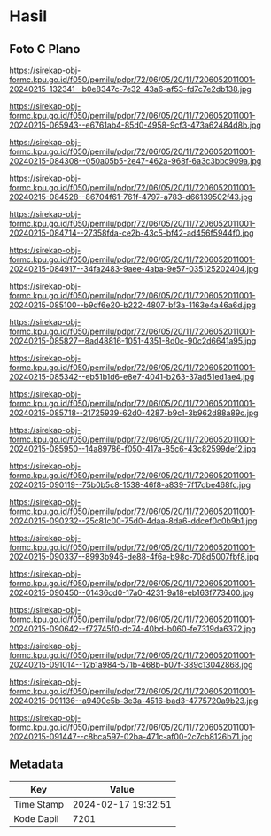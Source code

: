 # Hasil

## Foto C Plano

https://sirekap-obj-formc.kpu.go.id/f050/pemilu/pdpr/72/06/05/20/11/7206052011001-20240215-132341--b0e8347c-7e32-43a6-af53-fd7c7e2db138.jpg

https://sirekap-obj-formc.kpu.go.id/f050/pemilu/pdpr/72/06/05/20/11/7206052011001-20240215-065943--e6761ab4-85d0-4958-9cf3-473a62484d8b.jpg

https://sirekap-obj-formc.kpu.go.id/f050/pemilu/pdpr/72/06/05/20/11/7206052011001-20240215-084308--050a05b5-2e47-462a-968f-6a3c3bbc909a.jpg

https://sirekap-obj-formc.kpu.go.id/f050/pemilu/pdpr/72/06/05/20/11/7206052011001-20240215-084528--86704f61-761f-4797-a783-d66139502f43.jpg

https://sirekap-obj-formc.kpu.go.id/f050/pemilu/pdpr/72/06/05/20/11/7206052011001-20240215-084714--27358fda-ce2b-43c5-bf42-ad456f5944f0.jpg

https://sirekap-obj-formc.kpu.go.id/f050/pemilu/pdpr/72/06/05/20/11/7206052011001-20240215-084917--34fa2483-9aee-4aba-9e57-035125202404.jpg

https://sirekap-obj-formc.kpu.go.id/f050/pemilu/pdpr/72/06/05/20/11/7206052011001-20240215-085100--b9df6e20-b222-4807-bf3a-1163e4a46a6d.jpg

https://sirekap-obj-formc.kpu.go.id/f050/pemilu/pdpr/72/06/05/20/11/7206052011001-20240215-085827--8ad48816-1051-4351-8d0c-90c2d6641a95.jpg

https://sirekap-obj-formc.kpu.go.id/f050/pemilu/pdpr/72/06/05/20/11/7206052011001-20240215-085342--eb51b1d6-e8e7-4041-b263-37ad51ed1ae4.jpg

https://sirekap-obj-formc.kpu.go.id/f050/pemilu/pdpr/72/06/05/20/11/7206052011001-20240215-085718--21725939-62d0-4287-b9c1-3b962d88a89c.jpg

https://sirekap-obj-formc.kpu.go.id/f050/pemilu/pdpr/72/06/05/20/11/7206052011001-20240215-085950--14a89786-f050-417a-85c6-43c82599def2.jpg

https://sirekap-obj-formc.kpu.go.id/f050/pemilu/pdpr/72/06/05/20/11/7206052011001-20240215-090119--75b0b5c8-1538-46f8-a839-7f17dbe468fc.jpg

https://sirekap-obj-formc.kpu.go.id/f050/pemilu/pdpr/72/06/05/20/11/7206052011001-20240215-090232--25c81c00-75d0-4daa-8da6-ddcef0c0b9b1.jpg

https://sirekap-obj-formc.kpu.go.id/f050/pemilu/pdpr/72/06/05/20/11/7206052011001-20240215-090337--8993b946-de88-4f6a-b98c-708d5007fbf8.jpg

https://sirekap-obj-formc.kpu.go.id/f050/pemilu/pdpr/72/06/05/20/11/7206052011001-20240215-090450--01436cd0-17a0-4231-9a18-eb163f773400.jpg

https://sirekap-obj-formc.kpu.go.id/f050/pemilu/pdpr/72/06/05/20/11/7206052011001-20240215-090642--f72745f0-dc74-40bd-b060-fe7319da6372.jpg

https://sirekap-obj-formc.kpu.go.id/f050/pemilu/pdpr/72/06/05/20/11/7206052011001-20240215-091014--12b1a984-571b-468b-b07f-389c13042868.jpg

https://sirekap-obj-formc.kpu.go.id/f050/pemilu/pdpr/72/06/05/20/11/7206052011001-20240215-091136--a9490c5b-3e3a-4516-bad3-4775720a9b23.jpg

https://sirekap-obj-formc.kpu.go.id/f050/pemilu/pdpr/72/06/05/20/11/7206052011001-20240215-091447--c8bca597-02ba-471c-af00-2c7cb8126b71.jpg


## Metadata

| Key        | Value               |
| ---------- | ------------------- |
| Time Stamp | 2024-02-17 19:32:51 |
| Kode Dapil | 7201                |



